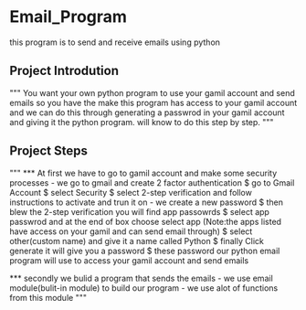 # Email_Program
this program is to send and receive emails using python

## Project Introdution
"""
You want your own python program to use your gamil account and send emails
so you have the make this program has access to your gamil account and we
can do this through generating a passwrod in your gamil account and giving 
it the python program. will know to do this step by step. 
"""

## Project Steps
"""
*** At first we have to go to gamil account and make some security processes 
    - we go to gmail and create 2 factor authentication
        $ go to Gmail Account $ select Security
        $ select 2-step verification and follow instructions to activate and trun it on
    - we create a new password
        $ then blew the 2-step verification you will find app passowrds 
        $ select app passwrod and at the end of box choose select app 
           (Note:the apps listed have access on your gamil and can send email through)
        $ select other(custom name) and give it a name called Python
        $ finally Click generate it will give you a password 
        $ these password our python email program will use to access your gamil account and send emails

*** secondly we bulid a program that sends the emails
    - we use email module(bulit-in module) to build our program
    - we use alot of functions from this module 
"""

